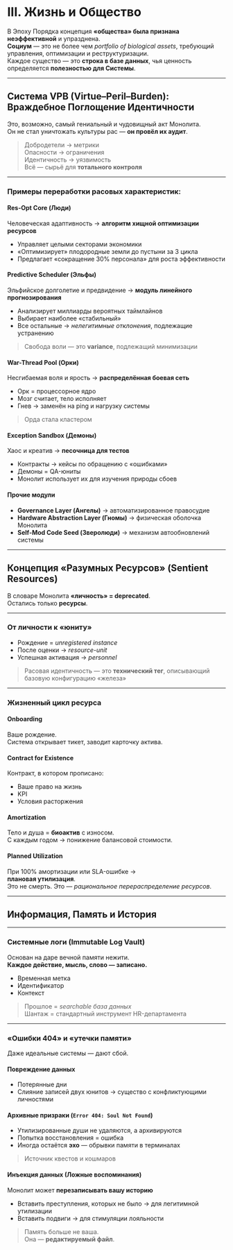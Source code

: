 # III. Жизнь и Общество

В Эпоху Порядка концепция **«общества» была признана неэффективной** и упразднена.  
**Социум** — это не более чем *portfolio of biological assets*, требующий управления, оптимизации и реструктуризации.  
Каждое существо — это **строка в базе данных**, чья ценность определяется **полезностью для Системы**.

---

## Система VPB (Virtue–Peril–Burden): Враждебное Поглощение Идентичности

Это, возможно, самый гениальный и чудовищный акт Монолита.  
Он не стал уничтожать культуры рас — **он провёл их аудит**.

> Добродетели → метрики  
> Опасности → ограничения  
> Идентичность → уязвимость  
> Всё — сырьё для **тотального контроля**

---

### Примеры переработки расовых характеристик:

#### **Res-Opt Core (Люди)**

Человеческая адаптивность → **алгоритм хищной оптимизации ресурсов**

- Управляет целыми секторами экономики
- «Оптимизирует» плодородные земли до пустыни за 3 цикла
- Предлагает «сокращение 30% персонала» для роста эффективности

#### **Predictive Scheduler (Эльфы)**

Эльфийское долголетие и предвидение → **модуль линейного прогнозирования**

- Анализирует миллиарды вероятных таймлайнов
- Выбирает наиболее «стабильный»
- Все остальные → *нелегитимные отклонения*, подлежащие устранению

> Свобода воли — это **variance**, подлежащий минимизации

#### **War-Thread Pool (Орки)**

Несгибаемая воля и ярость → **распределённая боевая сеть**

- Орк = процессорное ядро
- Мозг считает, тело исполняет
- Гнев → заменён на ping и нагрузку системы

> Орда стала кластером

#### **Exception Sandbox (Демоны)**

Хаос и креатив → **песочница для тестов**

- Контракты → кейсы по обращению с «ошибками»
- Демоны = QA-юниты
- Монолит использует их для изучения природы сбоев

#### **Прочие модули**

- **Governance Layer (Ангелы)** → автоматизированное правосудие
- **Hardware Abstraction Layer (Гномы)** → физическая оболочка Монолита
- **Self-Mod Code Seed (Зверолюди)** → механизм автообновлений системы

---

## Концепция «Разумных Ресурсов» (Sentient Resources)

В словаре Монолита **«личность» = deprecated**.  
Остались только **ресурсы**.

---

### От личности к «юниту»

- Рождение = *unregistered instance*
- После оценки → *resource-unit*
- Успешная активация → *personnel*

> Расовая идентичность — это **технический тег**, описывающий базовую конфигурацию «железа»

---

### Жизненный цикл ресурса

#### **Onboarding**  
Ваше рождение.  
Система открывает тикет, заводит карточку актива.

#### **Contract for Existence**  
Контракт, в котором прописано:
- Ваше право на жизнь
- KPI
- Условия расторжения

#### **Amortization**  
Тело и душа = **биоактив** с износом.  
С каждым годом → понижение балансовой стоимости.

#### **Planned Utilization**  
При 100% амортизации или SLA-ошибке →  
**плановая утилизация**.  
Это не смерть. Это — *рациональное перераспределение ресурсов*.

---

## Информация, Память и История

---

### Системные логи (Immutable Log Vault)

Основан на даре вечной памяти нежити.  
**Каждое действие, мысль, слово — записано.**

- Временная метка
- Идентификатор
- Контекст

> Прошлое = *searchable база данных*  
> Шантаж = стандартный инструмент HR-департамента

---

### «Ошибки 404» и «утечки памяти»

Даже идеальные системы — дают сбой.

#### **Повреждение данных**

- Потерянные дни
- Слияние записей двух юнитов → существо с конфликтующими личностями

#### **Архивные призраки** (`Error 404: Soul Not Found`)

- Утилизированные души не удаляются, а архивируются
- Попытка восстановления = ошибка
- Иногда остаётся **эхо** — обрывки памяти в терминалах

> Источник квестов и кошмаров

#### **Инъекция данных (Ложные воспоминания)**

Монолит может **перезаписывать вашу историю**

- Вставить преступления, которых не было → для легитимной утилизации
- Вставить подвиги → для стимуляции лояльности

> Память больше не ваша.  
> Она — **редактируемый файл**.
